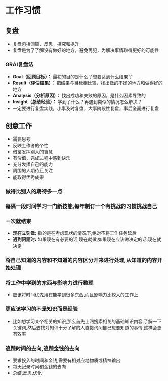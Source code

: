 # 工作习惯

## 复盘

- 复盘包括回顾，反思，探究和提升
- 复盘是为了了解没有做好的地方，避免再犯，为解决事情取得更好的可能性

### GRAI复盘法

- **Goal（回顾目标）：** 最初的目的是什么？想要达到什么结果？
- **Result（评估结果）：** 把结果与目标相比较，找出做的不好的地方和做得好的地方
- **Analysis（分析原因）：** 找出成功和失败的原因，是什么因素导致的
- **Insight（总结经验）：** 学到了什么？再遇到类似的情况怎么解决？
- 一定要进行复盘实践，小事及时复盘，大事阶段性复盘，事后全面进行复盘

## 创意工作

- 需要思考
- 反映工作者的个性
- 借鉴发挥别人的智慧
- 有价值，完成过程中感到快乐
- 充分发挥自己的能力
- 周围的人期待且关注
- 能取得优秀成果

### 做得比别人的期待多一点

### 每隔一段时间学习一门新技能,每年制订一个有挑战的习惯挑战自己

### 一次就结束

- **现在立刻做:** 指的是在考虑现状的情况下,绝对不将工作任务延后
- **遇到问题时:** 如果现在有必要的话,现在就做;如果现在应该做决定的话,现在就决定

### 将自己知道的内容和不知道的内容区分开来进行处理,从知道的内容开始处理

### 将工作中学到的东西与影响力进行整理

- 应该将时间优先用在能学到很多东西,而且影响力比较大的工作上

### 更应该学习的不是知识而是经验

- 比如想学习某个相关的知识,那么首先上网搜索相关的基础知识内容,了解一下关键词,然后去找对知识十分了解的人直接询问自己想要知道的事情,这样会更有效率

### 追踪时间的去向,追踪金钱的去向

- 要求投入的时间和金钱,需要有相对应地物质或精神输出
- 每天记录时间和金钱的去向
- 总结,反思,优化
